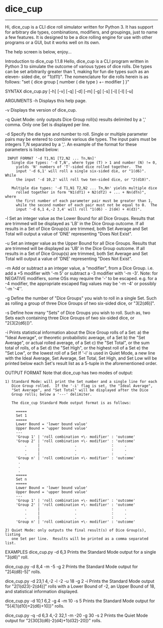 # dice_cup
----
Hi, dice_cup is a CLI dice roll simulator written for Python 3.  It
has support for arbitrary die types, combinations, modifiers, and
groupings, just to name a few features.  It is designed to be a dice
rolling engine for use with other programs or a GUI, but it works well
on its own.

The help screen is below, enjoy...

Introduction to dice_cup 1.1.8
  Hello, dice_cup is a CLI program written in Python 3 to simulate
  the outcome of various types of dice rolls.  Die types can be set
  arbitrarily greater than 1, making for fun die types such as an eleven-
  sided die, or "1(d11)".  The nomenclature for die rolls herein is as
  follows: "set { dice group [ number ( die type ) +\- modifier ] }"

SYNTAX
  dice_cup.py [-h] [-v] [-q] [-d] [-m] [-g] [-s] [-i] [-l] [-u]

ARGUMENTS
  -h Displays this help page.

  -v Displays the version of dice_cup.

  -q Quiet Mode: only outputs Dice Group roll(s) results delimited by a ','
     comma. Only one Set is displayed per line.

  -d Specify the die type and number to roll.  Single or multiple
     parameter pairs may be entered to combine various die types.  The
     input pairs must be integers T,N separated by a ','.  An example
     of the format for these parameters is listed below:

     INPUT FORMAT '-d T1,N1 [T2,N2 ... Tn,Nn]'
       Single die types: '-d T,N', where type (T) > 1 and number (N) != 0,
         yields 'N' numbers of 'T'-sided dice rolled together.  The
         input '-d 6,1' will roll a single six-sided die, or "1(d6)".  While
         the input '-d 10,2' will roll two ten-sided dice, or "2(d10)".

       Multiple die types: '-d T1,N1 T2,N2 ... Tn,Nn' yields multiple dice
         rolled together in form "N1(dT1) + N2(dT2) + ... + Nn(dTn)", where
         the first number of each parameter pair must be greater than 1,
         while the second number of each pair must not be equal to 0.  The
         input '-d 6,1 4,-2 3,4' will roll "1(d6) - 2(d4) + 4(d3)".

  -l Set an integer value as the Lower Bound for all Dice Groups.  Results that
     are trimmed will be displayed as 'LB' in the Dice Group outcome.
     If all results in a Set of Dice Group(s) are trimmed, both Set Average and
     Set Total will output a value of 'DNE' representing "Does Not Exist".

  -u Set an integer value as the Upper Bound for all Dice Groups.  Results that
     are trimmed will be displayed as 'UB' in the Dice Group outcome.
     If all results in a Set of Dice Group(s) are trimmed, both Set Average and
     Set Total will output a value of 'DNE' representing "Does Not Exist".

  -m Add or subtract a an integer value, a "modifier", from a Dice Group.
     i.e. add a +5 modifier with '-m 5' or subtract a -3 modifier with '-m -3'.
     Note: for NEGATIVE modifiers, some OSs may require the '-' to be escaped.
           e.g. for a -4 modifier, the appropriate escaped flag values may be
                '-m \-4' or possibly '-m '-4''.

  -g Define the number of "Dice Groups" you wish to roll in a single Set.
     Such as rolling a group of three Dice Groups of two six-sided dice,
     or "3[2(d6)]".

  -s Define how many "Sets" of Dice Groups you wish to roll.  Such as,
     two Sets each containing three Dice Groups of two six-sided dice,
     or "2{3[2(d6)]}".

  -i Prints statistical information about the Dice Group rolls of a Set:
       a) the "Ideal Average", or theoretic probabilistic average, of a Set
       b) the "Set Average", or actual rolled average, of a Set
       c) the "Set Total", or the sum total of rolls, of a Set
       d) the "Set High", or the highest roll of a Set
       e) the "Set Low", or the lowest roll of a Set
     If '-i' is used in Quiet Mode, a new line with the Ideal Average, Set
     Average, Set Total, Set High, and Set Low will be printed below each
     Set's result list as a 5-tuple in the aforementioned order.

OUTPUT FORMAT
  Note that dice_cup has two modes of output:

    1) Standard Mode: will print the Set number and a single line for each
       Dice Group rolled.  If the '-i' flag is set, the "Ideal Average",
       "Set Average", and "Set Total" will be displayed after the Dice
       Group rolls; below a '---' delimiter.

       The dice_cup Standard Mode output format is as follows:

         =====
         Set 1
         =====
         Lower Bound = 'lower bound value'
         Upper Bound = 'upper bound value'
         ---
         'Group 1' | 'roll combination +\- modifier' : 'outcome'
         'Group 2' | 'roll combination +\- modifier' : 'outcome'
             .     |                .                :     .
             .     |                .                :     .
             .     |                .                :     .
         'Group n' | 'roll combination +\- modifier' : 'outcome'
          .
          .
          .
         =====
         Set n
         =====
         Lower Bound = 'lower bound value'
         Upper Bound = 'upper bound value'
         ---
         'Group 1' | 'roll combination +\- modifier' : 'outcome'
         'Group 2' | 'roll combination +\- modifier' : 'outcome'
             .     |                .                :     .
             .     |                .                :     .
             .     |                .                :     .
         'Group n' | 'roll combination +\- modifier' : 'outcome'

    2) Quiet Mode: only outputs the final result(s) of Dice Group(s), listing
       one Set per line.  Results will be printed as a comma separated list.

EXAMPLES
  dice_cup.py -d 6,3
    Prints the Standard Mode output for a single "3(d6)" roll.

  dice_cup.py -d 8,4 -m -5 -g 2
    Prints the Standard Mode output for "2[4(d8)-5]" rolls.

  dice_cup.py -d 23,1 4,-2 -l -2 -u 18 -g 2 -i
    Prints the Standard Mode output for "2[1(d23)-2(d4)]" rolls with a Lower
    Bound of -2, an Upper Bound of 18, and statistical information displayed.

  dice_cup.py -d 10,1 6,2 -g 4 -m 10 -s 5
    Prints the Standard Mode output for "5{4[1(d10)+2(d6)+10]}" rolls.

  dice_cup.py -q -d 6,3 4,-2 32,1 -m -20 -g 30 -s 2
    Prints the Quiet Mode output for "2{30[3(d6)-2(d4)+1(d32)-20]}" rolls.
